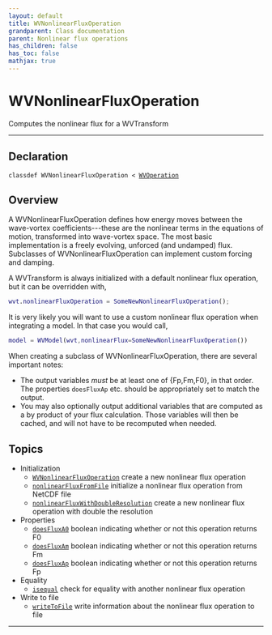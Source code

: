 ```yaml
---
layout: default
title: WVNonlinearFluxOperation
grandparent: Class documentation
parent: Nonlinear flux operations
has_children: false
has_toc: false
mathjax: true
---
```


#  WVNonlinearFluxOperation

Computes the nonlinear flux for a WVTransform


---

## Declaration

<div class="language-matlab highlighter-rouge"><div class="highlight"><pre class="highlight"><code>classdef WVNonlinearFluxOperation < <a href="/classes/wvoperation/" title="WVOperation">WVOperation</a></code></pre></div></div>

## Overview
  
  A WVNonlinearFluxOperation defines how energy moves between the
  wave-vortex coefficients---these are the nonlinear terms in the equations
  of motion, transformed into wave-vortex space. The most basic
  implementation is a freely evolving, unforced (and undamped) flux.
  Subclasses of WVNonlinearFluxOperation can implement custom forcing and
  damping.
  
  A WVTransform is always initialized with a default nonlinear flux
  operation, but it can be overridden with,
  
  ```matlab
  wvt.nonlinearFluxOperation = SomeNewNonlinearFluxOperation();
  ```
  
  It is very likely you will want to use a custom nonlinear flux operation
  when integrating a model. In that case you would call,
  
  ```matlab
  model = WVModel(wvt,nonlinearFlux=SomeNewNonlinearFluxOperation())
  ```
  
  When creating a subclass of WVNonlinearFluxOperation, there are several
  important notes:
  
  + The output variables *must* be at least one of {Fp,Fm,F0}, in that
  order. The properties `doesFluxAp` etc. should be appropriately set to
  match the output.
  + You may also optionally output additional variables
  that are computed as a by product of your flux calculation. Those
  variables will then be cached, and will not have to be recomputed when
  needed.
  
  


## Topics
+ Initialization
  + [`WVNonlinearFluxOperation`](/classes-nonlinearfluxes/wvnonlinearfluxoperation/wvnonlinearfluxoperation.html) create a new nonlinear flux operation
  + [`nonlinearFluxFromFile`](/classes-nonlinearfluxes/wvnonlinearfluxoperation/nonlinearfluxfromfile.html) initialize a nonlinear flux operation from NetCDF file
  + [`nonlinearFluxWithDoubleResolution`](/classes-nonlinearfluxes/wvnonlinearfluxoperation/nonlinearfluxwithdoubleresolution.html) create a new nonlinear flux operation with double the resolution
+ Properties
  + [`doesFluxA0`](/classes-nonlinearfluxes/wvnonlinearfluxoperation/doesfluxa0.html) boolean indicating whether or not this operation returns F0
  + [`doesFluxAm`](/classes-nonlinearfluxes/wvnonlinearfluxoperation/doesfluxam.html) boolean indicating whether or not this operation returns Fm
  + [`doesFluxAp`](/classes-nonlinearfluxes/wvnonlinearfluxoperation/doesfluxap.html) boolean indicating whether or not this operation returns Fp
+ Equality
  + [`isequal`](/classes-nonlinearfluxes/wvnonlinearfluxoperation/isequal.html) check for equality with another nonlinear flux operation
+ Write to file
  + [`writeToFile`](/classes-nonlinearfluxes/wvnonlinearfluxoperation/writetofile.html) write information about the nonlinear flux operation to file


---
